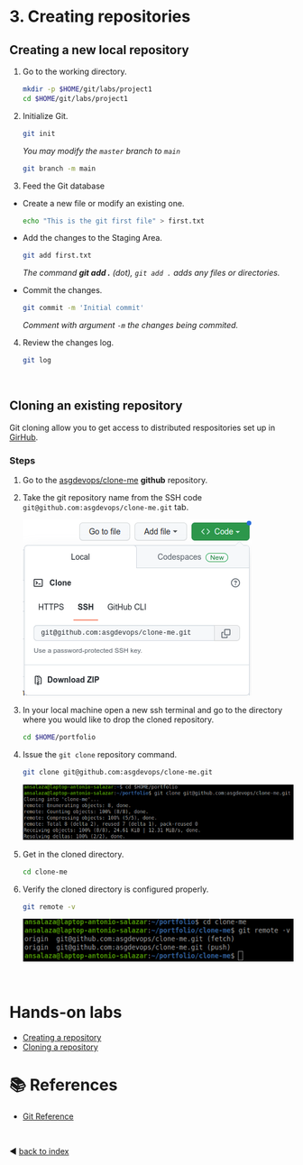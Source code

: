 <div id='03-creating-repositories'/>

# 3. Creating repositories

<div id='31-creating-a-repo'/>

## Creating a new **local** repository

1. Go to the working directory.

    ```bash
    mkdir -p $HOME/git/labs/project1
    cd $HOME/git/labs/project1
    ```

2. Initialize Git.

    ```bash
    git init
    ```

    _You may modify the `master` branch to `main`_

    ```bash
    git branch -m main
    ```

3. Feed the Git database
- Create a new file or modify an existing one.

    ```bash
    echo "This is the git first file" > first.txt
    ```

- Add the changes to the Staging Area.

    ```bash
    git add first.txt
    ```
  _The command **git add .** (dot), `git add .` adds any files or directories._

- Commit the changes.

    ```bash
    git commit -m 'Initial commit'
    ```

  _Comment with argument `-m` the changes being commited._

4. Review the changes log.

    ```bash
    git log
    ```

<br />

<div id='32-cloning-a-repo'/>

## Cloning an existing repository

Git cloning allow you to get access to distributed respositories set up in [GirHub](https://github.com/).

### Steps
1. Go to the [asgdevops/clone-me](https://github.com/asgdevops/clone-me) **github** repository.

2. Take the git repository name from the SSH code `git@github.com:asgdevops/clone-me.git` tab.

    ![clone](images/git_clone_01.png)

3. In your local machine open a new ssh terminal and go to the directory where you would like to drop the cloned repository.


    ```bash
    cd $HOME/portfolio
    ```

4. Issue the `git clone` repository command.

    ```bash
    git clone git@github.com:asgdevops/clone-me.git
    ```
    
    ![clone](images/git_clone_02.png)

5. Get in the cloned directory.

    ```bash
    cd clone-me
    ```

6. Verify the cloned directory is configured properly.

    ```bash
    git remote -v
    ```

    ![clone](images/git_clone_03.png)

<br/>

# Hands-on labs
- [Creating a repository](labs/lab_03_creating_a_repository.md)
- [Cloning a repository](labs/lab_04_cloning_a_repository.md)


# :books: References
- [Git Reference](https://git-scm.com/docs)


<br />

:arrow_backward: [back to index](README.md#00-toc)
